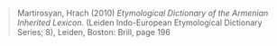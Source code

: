 > Martirosyan, Hrach (2010) *Etymological Dictionary of the Armenian Inherited Lexicon*. (Leiden Indo-European Etymological Dictionary Series; 8), Leiden, Boston: Brill, page 196